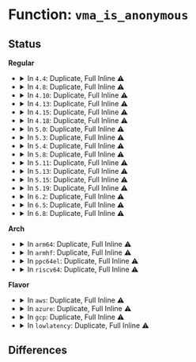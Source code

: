 # Function: <code>vma_is_anonymous</code>

## Status
<b>Regular</b>
<ul>
<li>
<details>
<summary>In <code>4.4</code>: Duplicate, Full Inline ⚠️</summary>

**Collision:** Static Duplication

**Inline:** Full

**Transformation:** False

**Instances:**

```
In mm/memory.c (0)
Location: include/linux/mm.h:1307
Inline: True
```
```
In mm/mmap.c (0)
Location: include/linux/mm.h:1307
Inline: True
```
</details>
</li>
<li>
<details>
<summary>In <code>4.8</code>: Duplicate, Full Inline ⚠️</summary>

**Collision:** Static Duplication

**Inline:** Full

**Transformation:** False

**Instances:**

```
In mm/oom_kill.c (0)
Location: include/linux/mm.h:1401
Inline: True
```
```
In mm/memory.c (0)
Location: include/linux/mm.h:1401
Inline: True
```
```
In mm/mmap.c (0)
Location: include/linux/mm.h:1401
Inline: True
```
```
In mm/madvise.c (0)
Location: include/linux/mm.h:1401
Inline: True
```
```
In mm/huge_memory.c (0)
Location: include/linux/mm.h:1401
Inline: True
```
</details>
</li>
<li>
<details>
<summary>In <code>4.10</code>: Duplicate, Full Inline ⚠️</summary>

**Collision:** Static Duplication

**Inline:** Full

**Transformation:** False

**Instances:**

```
In mm/oom_kill.c (0)
Location: include/linux/mm.h:1375
Inline: True
```
```
In mm/memory.c (0)
Location: include/linux/mm.h:1375
Inline: True
```
```
In mm/mmap.c (0)
Location: include/linux/mm.h:1375
Inline: True
```
```
In mm/madvise.c (0)
Location: include/linux/mm.h:1375
Inline: True
```
```
In mm/huge_memory.c (0)
Location: include/linux/mm.h:1375
Inline: True
```
</details>
</li>
<li>
<details>
<summary>In <code>4.13</code>: Duplicate, Full Inline ⚠️</summary>

**Collision:** Static Duplication

**Inline:** Full

**Transformation:** False

**Instances:**

```
In mm/oom_kill.c (0)
Location: include/linux/mm.h:1419
Inline: True
```
```
In mm/memory.c (0)
Location: include/linux/mm.h:1419
Inline: True
```
```
In mm/mmap.c (0)
Location: include/linux/mm.h:1419
Inline: True
```
```
In mm/madvise.c (0)
Location: include/linux/mm.h:1419
Inline: True
```
```
In mm/huge_memory.c (0)
Location: include/linux/mm.h:1419
Inline: True
```
```
In mm/userfaultfd.c (0)
Location: include/linux/mm.h:1419
Inline: True
```
```
In fs/userfaultfd.c (0)
Location: include/linux/mm.h:1419
Inline: True
```
</details>
</li>
<li>
<details>
<summary>In <code>4.15</code>: Duplicate, Full Inline ⚠️</summary>

**Collision:** Static Duplication

**Inline:** Full

**Transformation:** False

**Instances:**

```
In mm/oom_kill.c (0)
Location: include/linux/mm.h:1493
Inline: True
```
```
In mm/memory.c (0)
Location: include/linux/mm.h:1493
Inline: True
```
```
In mm/mmap.c (0)
Location: include/linux/mm.h:1493
Inline: True
```
```
In mm/madvise.c (0)
Location: include/linux/mm.h:1493
Inline: True
```
```
In mm/migrate.c (0)
Location: include/linux/mm.h:1493
Inline: True
```
```
In mm/huge_memory.c (0)
Location: include/linux/mm.h:1493
Inline: True
```
```
In mm/userfaultfd.c (0)
Location: include/linux/mm.h:1493
Inline: True
```
```
In fs/userfaultfd.c (0)
Location: include/linux/mm.h:1493
Inline: True
```
</details>
</li>
<li>
<details>
<summary>In <code>4.18</code>: Duplicate, Full Inline ⚠️</summary>

**Collision:** Static Duplication

**Inline:** Full

**Transformation:** False

**Instances:**

```
In mm/oom_kill.c (0)
Location: include/linux/mm.h:1580
Inline: True
```
```
In mm/gup.c (0)
Location: include/linux/mm.h:1580
Inline: True
```
```
In mm/memory.c (0)
Location: include/linux/mm.h:1580
Inline: True
```
```
In mm/mmap.c (0)
Location: include/linux/mm.h:1580
Inline: True
```
```
In mm/madvise.c (0)
Location: include/linux/mm.h:1580
Inline: True
```
```
In mm/migrate.c (0)
Location: include/linux/mm.h:1580
Inline: True
```
```
In mm/huge_memory.c (0)
Location: include/linux/mm.h:1580
Inline: True
```
```
In mm/userfaultfd.c (0)
Location: include/linux/mm.h:1580
Inline: True
```
```
In fs/userfaultfd.c (0)
Location: include/linux/mm.h:1580
Inline: True
```
</details>
</li>
<li>
<details>
<summary>In <code>5.0</code>: Duplicate, Full Inline ⚠️</summary>

**Collision:** Static Duplication

**Inline:** Full

**Transformation:** False

**Instances:**

```
In mm/oom_kill.c (0)
Location: include/linux/mm.h:1650
Inline: True
```
```
In mm/gup.c (0)
Location: include/linux/mm.h:1650
Inline: True
```
```
In mm/memory.c (0)
Location: include/linux/mm.h:1650
Inline: True
```
```
In mm/mmap.c (0)
Location: include/linux/mm.h:1650
Inline: True
```
```
In mm/madvise.c (0)
Location: include/linux/mm.h:1650
Inline: True
```
```
In mm/migrate.c (0)
Location: include/linux/mm.h:1650
Inline: True
```
```
In mm/huge_memory.c (0)
Location: include/linux/mm.h:1650
Inline: True
```
```
In mm/userfaultfd.c (0)
Location: include/linux/mm.h:1650
Inline: True
```
```
In fs/userfaultfd.c (0)
Location: include/linux/mm.h:1650
Inline: True
```
</details>
</li>
<li>
<details>
<summary>In <code>5.3</code>: Duplicate, Full Inline ⚠️</summary>

**Collision:** Static Duplication

**Inline:** Full

**Transformation:** False

**Instances:**

```
In mm/oom_kill.c (0)
Location: include/linux/mm.h:544
Inline: True
```
```
In mm/gup.c (0)
Location: include/linux/mm.h:544
Inline: True
```
```
In mm/memory.c (0)
Location: include/linux/mm.h:544
Inline: True
```
```
In mm/mincore.c (0)
Location: include/linux/mm.h:544
Inline: True
```
```
In mm/mmap.c (0)
Location: include/linux/mm.h:544
Inline: True
```
```
In mm/madvise.c (0)
Location: include/linux/mm.h:544
Inline: True
```
```
In mm/huge_memory.c (0)
Location: include/linux/mm.h:544
Inline: True
```
```
In mm/userfaultfd.c (0)
Location: include/linux/mm.h:544
Inline: True
```
```
In fs/userfaultfd.c (0)
Location: include/linux/mm.h:544
Inline: True
```
</details>
</li>
<li>
<details>
<summary>In <code>5.4</code>: Duplicate, Full Inline ⚠️</summary>

**Collision:** Static Duplication

**Inline:** Full

**Transformation:** False

**Instances:**

```
In mm/oom_kill.c (0)
Location: include/linux/mm.h:544
Inline: True
```
```
In mm/gup.c (0)
Location: include/linux/mm.h:544
Inline: True
```
```
In mm/memory.c (0)
Location: include/linux/mm.h:544
Inline: True
```
```
In mm/mincore.c (0)
Location: include/linux/mm.h:544
Inline: True
```
```
In mm/mmap.c (0)
Location: include/linux/mm.h:544
Inline: True
```
```
In mm/madvise.c (0)
Location: include/linux/mm.h:544
Inline: True
```
```
In mm/migrate.c (0)
Location: include/linux/mm.h:544
Inline: True
```
```
In mm/huge_memory.c (0)
Location: include/linux/mm.h:544
Inline: True
```
```
In mm/userfaultfd.c (0)
Location: include/linux/mm.h:544
Inline: True
```
```
In fs/userfaultfd.c (0)
Location: include/linux/mm.h:544
Inline: True
```
</details>
</li>
<li>
<details>
<summary>In <code>5.8</code>: Duplicate, Full Inline ⚠️</summary>

**Collision:** Static Duplication

**Inline:** Full

**Transformation:** False

**Instances:**

```
In mm/oom_kill.c (ffffffff8125709a)
Location: include/linux/mm.h:617
Inline: True
Inline callers:
  - mm/oom_kill.c:__oom_reap_task_mm
```
```
In mm/gup.c (ffffffff812895e2)
Location: include/linux/mm.h:617
Inline: True
Inline callers:
  - mm/gup.c:__get_user_pages
  - mm/gup.c:follow_page_mask
  - mm/gup.c:follow_page_pte
```
```
In mm/memory.c (ffffffff81294934)
Location: include/linux/mm.h:617
Inline: True
Inline callers:
  - mm/memory.c:__handle_mm_fault
  - mm/memory.c:__handle_mm_fault
  - mm/memory.c:__handle_mm_fault
  - mm/memory.c:__handle_mm_fault
  - mm/memory.c:handle_pte_fault
  - mm/memory.c:do_set_pmd
```
```
In mm/mincore.c (ffffffff8129606a)
Location: include/linux/mm.h:617
Inline: True
Inline callers:
  - mm/mincore.c:do_mincore
```
```
In mm/mmap.c (ffffffff8129d0c3)
Location: include/linux/mm.h:617
Inline: True
Inline callers:
  - mm/mmap.c:copy_vma
  - mm/mmap.c:insert_vm_struct
```
```
In mm/mremap.c (ffffffff8129f9ad)
Location: include/linux/mm.h:617
Inline: True
Inline callers:
  - mm/mremap.c:vma_to_resize
```
```
In mm/madvise.c (ffffffff812b54b6)
Location: include/linux/mm.h:617
Inline: True
Inline callers:
  - mm/madvise.c:madvise_free_single_vma
  - mm/madvise.c:madvise_pageout
```
```
In mm/migrate.c (ffffffff812e5015)
Location: include/linux/mm.h:617
Inline: True
```
```
In mm/huge_memory.c (ffffffff812e9bed)
Location: include/linux/mm.h:617
Inline: True
Inline callers:
  - mm/huge_memory.c:__split_huge_pmd_locked
  - mm/huge_memory.c:change_huge_pmd
  - mm/huge_memory.c:move_huge_pmd
  - mm/huge_memory.c:copy_huge_pmd
  - mm/huge_memory.c:do_huge_pmd_anonymous_page
  - mm/huge_memory.c:transparent_hugepage_enabled
```
```
In mm/userfaultfd.c (ffffffff81309092)
Location: include/linux/mm.h:617
Inline: True
Inline callers:
  - mm/userfaultfd.c:mwriteprotect_range
  - mm/userfaultfd.c:mfill_zeropage
  - mm/userfaultfd.c:mcopy_atomic
```
```
In fs/userfaultfd.c (ffffffff813726c2)
Location: include/linux/mm.h:617
Inline: True
Inline callers:
  - fs/userfaultfd.c:userfaultfd_register
  - fs/userfaultfd.c:userfaultfd_register
```
</details>
</li>
<li>
<details>
<summary>In <code>5.11</code>: Duplicate, Full Inline ⚠️</summary>

**Collision:** Static Duplication

**Inline:** Full

**Transformation:** False

**Instances:**

```
In mm/oom_kill.c (ffffffff81261c7a)
Location: include/linux/mm.h:650
Inline: True
Inline callers:
  - mm/oom_kill.c:__oom_reap_task_mm
```
```
In mm/gup.c (ffffffff812932b7)
Location: include/linux/mm.h:650
Inline: True
Inline callers:
  - mm/gup.c:__get_user_pages
  - mm/gup.c:follow_page_mask
  - mm/gup.c:follow_page_pte
```
```
In mm/memory.c (ffffffff8129f1b4)
Location: include/linux/mm.h:650
Inline: True
Inline callers:
  - mm/memory.c:__handle_mm_fault
  - mm/memory.c:__handle_mm_fault
  - mm/memory.c:__handle_mm_fault
  - mm/memory.c:__handle_mm_fault
  - mm/memory.c:handle_pte_fault
  - mm/memory.c:do_set_pmd
```
```
In mm/mincore.c (ffffffff812a0daa)
Location: include/linux/mm.h:650
Inline: True
Inline callers:
  - mm/mincore.c:do_mincore
```
```
In mm/mmap.c (ffffffff812a84c3)
Location: include/linux/mm.h:650
Inline: True
Inline callers:
  - mm/mmap.c:copy_vma
  - mm/mmap.c:insert_vm_struct
```
```
In mm/mremap.c (ffffffff812aae1d)
Location: include/linux/mm.h:650
Inline: True
Inline callers:
  - mm/mremap.c:vma_to_resize
```
```
In mm/madvise.c (ffffffff812c0776)
Location: include/linux/mm.h:650
Inline: True
Inline callers:
  - mm/madvise.c:madvise_free_single_vma
  - mm/madvise.c:madvise_pageout
```
```
In mm/migrate.c (ffffffff812efe89)
Location: include/linux/mm.h:650
Inline: True
Inline callers:
  - mm/migrate.c:migrate_vma_collect_pmd
  - mm/migrate.c:migrate_vma_collect_hole
```
```
In mm/huge_memory.c (ffffffff812f4dcd)
Location: include/linux/mm.h:650
Inline: True
Inline callers:
  - mm/huge_memory.c:__split_huge_pmd_locked
  - mm/huge_memory.c:change_huge_pmd
  - mm/huge_memory.c:move_huge_pmd
  - mm/huge_memory.c:copy_huge_pmd
  - mm/huge_memory.c:do_huge_pmd_anonymous_page
  - mm/huge_memory.c:transparent_hugepage_enabled
```
```
In mm/userfaultfd.c (ffffffff81314eda)
Location: include/linux/mm.h:650
Inline: True
Inline callers:
  - mm/userfaultfd.c:mwriteprotect_range
  - mm/userfaultfd.c:mfill_zeropage
  - mm/userfaultfd.c:mcopy_atomic
```
```
In fs/userfaultfd.c (ffffffff813804fb)
Location: include/linux/mm.h:650
Inline: True
Inline callers:
  - fs/userfaultfd.c:userfaultfd_register
  - fs/userfaultfd.c:userfaultfd_register
```
</details>
</li>
<li>
<details>
<summary>In <code>5.13</code>: Duplicate, Full Inline ⚠️</summary>

**Collision:** Static Duplication

**Inline:** Full

**Transformation:** False

**Instances:**

```
In mm/oom_kill.c (ffffffff8126673c)
Location: include/linux/mm.h:673
Inline: True
Inline callers:
  - mm/oom_kill.c:__oom_reap_task_mm
```
```
In mm/gup.c (ffffffff81298c4e)
Location: include/linux/mm.h:673
Inline: True
Inline callers:
  - mm/gup.c:__get_user_pages
  - mm/gup.c:follow_page_mask
  - mm/gup.c:follow_page_pte
```
```
In mm/memory.c (ffffffff812a4150)
Location: include/linux/mm.h:673
Inline: True
Inline callers:
  - mm/memory.c:__handle_mm_fault
  - mm/memory.c:__handle_mm_fault
  - mm/memory.c:__handle_mm_fault
  - mm/memory.c:__handle_mm_fault
  - mm/memory.c:handle_pte_fault
  - mm/memory.c:do_set_pmd
```
```
In mm/mincore.c (ffffffff812a6776)
Location: include/linux/mm.h:673
Inline: True
Inline callers:
  - mm/mincore.c:__do_sys_mincore
```
```
In mm/mmap.c (ffffffff812abeda)
Location: include/linux/mm.h:673
Inline: True
Inline callers:
  - mm/mmap.c:copy_vma
  - mm/mmap.c:insert_vm_struct
```
```
In mm/madvise.c (ffffffff812c7716)
Location: include/linux/mm.h:673
Inline: True
Inline callers:
  - mm/madvise.c:madvise_free_single_vma
  - mm/madvise.c:madvise_pageout
```
```
In mm/migrate.c (ffffffff812f591a)
Location: include/linux/mm.h:673
Inline: True
Inline callers:
  - mm/migrate.c:migrate_vma_collect_pmd
  - mm/migrate.c:migrate_vma_collect_hole
```
```
In mm/huge_memory.c (ffffffff812fb30d)
Location: include/linux/mm.h:673
Inline: True
Inline callers:
  - mm/huge_memory.c:__split_huge_pmd_locked
  - mm/huge_memory.c:change_huge_pmd
  - mm/huge_memory.c:move_huge_pmd
  - mm/huge_memory.c:copy_huge_pmd
  - mm/huge_memory.c:do_huge_pmd_anonymous_page
  - mm/huge_memory.c:transparent_hugepage_active
```
```
In mm/userfaultfd.c (ffffffff8131b617)
Location: include/linux/mm.h:673
Inline: True
Inline callers:
  - mm/userfaultfd.c:mwriteprotect_range
  - mm/userfaultfd.c:mcopy_continue
  - mm/userfaultfd.c:mfill_zeropage
  - mm/userfaultfd.c:mcopy_atomic
```
```
In fs/userfaultfd.c (ffffffff81387002)
Location: include/linux/mm.h:673
Inline: True
Inline callers:
  - fs/userfaultfd.c:userfaultfd_register
  - fs/userfaultfd.c:userfaultfd_register
```
</details>
</li>
<li>
<details>
<summary>In <code>5.15</code>: Duplicate, Full Inline ⚠️</summary>

**Collision:** Static Duplication

**Inline:** Full

**Transformation:** False

**Instances:**

```
In mm/oom_kill.c (ffffffff812a2d0c)
Location: include/linux/mm.h:674
Inline: True
Inline callers:
  - mm/oom_kill.c:__oom_reap_task_mm
```
```
In mm/gup.c (ffffffff812d73a3)
Location: include/linux/mm.h:674
Inline: True
Inline callers:
  - mm/gup.c:check_vma_flags
  - mm/gup.c:follow_page_mask
  - mm/gup.c:follow_page_pte
```
```
In mm/memory.c (ffffffff812e547c)
Location: include/linux/mm.h:674
Inline: True
Inline callers:
  - mm/memory.c:__handle_mm_fault
  - mm/memory.c:__handle_mm_fault
  - mm/memory.c:__handle_mm_fault
  - mm/memory.c:__handle_mm_fault
  - mm/memory.c:handle_pte_fault
  - mm/memory.c:do_set_pmd
```
```
In mm/mincore.c (ffffffff812e7c3e)
Location: include/linux/mm.h:674
Inline: True
Inline callers:
  - mm/mincore.c:__do_sys_mincore
```
```
In mm/mmap.c (ffffffff812ed5da)
Location: include/linux/mm.h:674
Inline: True
Inline callers:
  - mm/mmap.c:copy_vma
  - mm/mmap.c:insert_vm_struct
```
```
In mm/madvise.c (ffffffff8130c4d6)
Location: include/linux/mm.h:674
Inline: True
Inline callers:
  - mm/madvise.c:madvise_free_single_vma
  - mm/madvise.c:madvise_pageout
```
```
In mm/migrate.c (ffffffff8133fee0)
Location: include/linux/mm.h:674
Inline: True
Inline callers:
  - mm/migrate.c:migrate_vma_collect_pmd
  - mm/migrate.c:migrate_vma_collect_hole
```
```
In mm/huge_memory.c (ffffffff8134513f)
Location: include/linux/mm.h:674
Inline: True
Inline callers:
  - mm/huge_memory.c:__split_huge_pmd_locked
  - mm/huge_memory.c:change_huge_pmd
  - mm/huge_memory.c:move_huge_pmd
  - mm/huge_memory.c:copy_huge_pmd
  - mm/huge_memory.c:do_huge_pmd_anonymous_page
  - mm/huge_memory.c:transparent_hugepage_active
```
```
In mm/userfaultfd.c (ffffffff813688e6)
Location: include/linux/mm.h:674
Inline: True
Inline callers:
  - mm/userfaultfd.c:mwriteprotect_range
  - mm/userfaultfd.c:mcopy_continue
  - mm/userfaultfd.c:mfill_zeropage
  - mm/userfaultfd.c:mcopy_atomic
```
```
In fs/userfaultfd.c (ffffffff813d428e)
Location: include/linux/mm.h:674
Inline: True
Inline callers:
  - fs/userfaultfd.c:userfaultfd_register
  - fs/userfaultfd.c:userfaultfd_register
```
</details>
</li>
<li>
<details>
<summary>In <code>5.19</code>: Duplicate, Full Inline ⚠️</summary>

**Collision:** Static Duplication

**Inline:** Full

**Transformation:** False

**Instances:**

```
In mm/oom_kill.c (ffffffff812fab33)
Location: include/linux/mm.h:626
Inline: True
Inline callers:
  - mm/oom_kill.c:__oom_reap_task_mm
```
```
In mm/gup.c (ffffffff81336f65)
Location: include/linux/mm.h:626
Inline: True
Inline callers:
  - mm/gup.c:check_vma_flags
  - mm/gup.c:follow_page_mask
  - mm/gup.c:follow_page_pte
```
```
In mm/memory.c (ffffffff8134777f)
Location: include/linux/mm.h:626
Inline: True
Inline callers:
  - mm/memory.c:__handle_mm_fault
  - mm/memory.c:__handle_mm_fault
  - mm/memory.c:__handle_mm_fault
  - mm/memory.c:__handle_mm_fault
  - mm/memory.c:handle_pte_fault
  - mm/memory.c:do_set_pmd
  - mm/memory.c:handle_pte_marker
  - mm/memory.c:zap_pte_range
  - mm/memory.c:zap_pte_range
  - mm/memory.c:zap_pte_range
```
```
In mm/mincore.c (ffffffff81348ea8)
Location: include/linux/mm.h:626
Inline: True
Inline callers:
  - mm/mincore.c:__do_sys_mincore
```
```
In mm/mmap.c (ffffffff8135097a)
Location: include/linux/mm.h:626
Inline: True
Inline callers:
  - mm/mmap.c:copy_vma
  - mm/mmap.c:insert_vm_struct
```
```
In mm/mprotect.c (ffffffff813548aa)
Location: include/linux/mm.h:626
Inline: True
Inline callers:
  - mm/mprotect.c:change_protection_range
  - mm/mprotect.c:change_protection_range
  - mm/mprotect.c:change_protection_range
  - mm/mprotect.c:change_pte_range
```
```
In mm/rmap.c (ffffffff8135d811)
Location: include/linux/mm.h:626
Inline: True
Inline callers:
  - mm/rmap.c:try_to_unmap_one
```
```
In mm/madvise.c (ffffffff81375a79)
Location: include/linux/mm.h:626
Inline: True
Inline callers:
  - mm/madvise.c:madvise_free_single_vma
  - mm/madvise.c:madvise_pageout
```
```
In mm/migrate_device.c (ffffffff813b71c6)
Location: include/linux/mm.h:626
Inline: True
Inline callers:
  - mm/migrate_device.c:migrate_vma_collect_pmd
  - mm/migrate_device.c:migrate_vma_collect_hole
```
```
In mm/huge_memory.c (ffffffff813baf77)
Location: include/linux/mm.h:626
Inline: True
Inline callers:
  - mm/huge_memory.c:__split_huge_pmd_locked
  - mm/huge_memory.c:change_huge_pmd
  - mm/huge_memory.c:move_huge_pmd
  - mm/huge_memory.c:copy_huge_pmd
  - mm/huge_memory.c:do_huge_pmd_anonymous_page
  - mm/huge_memory.c:transparent_hugepage_active
```
```
In mm/khugepaged.c (ffffffff813c6293)
Location: include/linux/mm.h:626
Inline: True
Inline callers:
  - mm/khugepaged.c:hugepage_vma_revalidate
```
```
In mm/userfaultfd.c (ffffffff813e621a)
Location: include/linux/mm.h:626
Inline: True
Inline callers:
  - mm/userfaultfd.c:mwriteprotect_range
  - mm/userfaultfd.c:mcopy_continue
  - mm/userfaultfd.c:mfill_zeropage
  - mm/userfaultfd.c:mcopy_atomic
```
```
In fs/userfaultfd.c (ffffffff8145ef89)
Location: include/linux/mm.h:626
Inline: True
Inline callers:
  - fs/userfaultfd.c:userfaultfd_register
  - fs/userfaultfd.c:userfaultfd_register
```
</details>
</li>
<li>
<details>
<summary>In <code>6.2</code>: Duplicate, Full Inline ⚠️</summary>

**Collision:** Static Duplication

**Inline:** Full

**Transformation:** False

**Instances:**

```
In mm/oom_kill.c (ffffffff81362c6d)
Location: include/linux/mm.h:636
Inline: True
Inline callers:
  - mm/oom_kill.c:__oom_reap_task_mm
```
```
In mm/vmscan.c (ffffffff813774c5)
Location: include/linux/mm.h:636
Inline: True
Inline callers:
  - mm/vmscan.c:should_skip_vma
```
```
In mm/gup.c (ffffffff813ae3af)
Location: include/linux/mm.h:636
Inline: True
Inline callers:
  - mm/gup.c:check_vma_flags
  - mm/gup.c:follow_page_mask
  - mm/gup.c:follow_p4d_mask
  - mm/gup.c:follow_page_pte
```
```
In mm/memory.c (ffffffff813bfb39)
Location: include/linux/mm.h:636
Inline: True
Inline callers:
  - mm/memory.c:__handle_mm_fault
  - mm/memory.c:__handle_mm_fault
  - mm/memory.c:__handle_mm_fault
  - mm/memory.c:__handle_mm_fault
  - mm/memory.c:handle_pte_fault
  - mm/memory.c:do_set_pmd
  - mm/memory.c:handle_pte_marker
  - mm/memory.c:zap_pte_range
  - mm/memory.c:zap_pte_range
  - mm/memory.c:zap_pte_range
```
```
In mm/mincore.c (ffffffff813c128a)
Location: include/linux/mm.h:636
Inline: True
Inline callers:
  - mm/mincore.c:do_mincore
```
```
In mm/mmap.c (ffffffff813ca3b9)
Location: include/linux/mm.h:636
Inline: True
Inline callers:
  - mm/mmap.c:copy_vma
  - mm/mmap.c:insert_vm_struct
```
```
In mm/mprotect.c (ffffffff813cef22)
Location: include/linux/mm.h:636
Inline: True
Inline callers:
  - mm/mprotect.c:change_protection_range
  - mm/mprotect.c:change_protection_range
  - mm/mprotect.c:change_protection_range
  - mm/mprotect.c:change_pte_range
```
```
In mm/page_vma_mapped.c (ffffffff813d2c78)
Location: include/linux/mm.h:636
Inline: True
Inline callers:
  - mm/page_vma_mapped.c:page_vma_mapped_walk
```
```
In mm/rmap.c (ffffffff813d8674)
Location: include/linux/mm.h:636
Inline: True
Inline callers:
  - mm/rmap.c:try_to_unmap_one
```
```
In mm/madvise.c (ffffffff813f3016)
Location: include/linux/mm.h:636
Inline: True
Inline callers:
  - mm/madvise.c:madvise_free_single_vma
  - mm/madvise.c:madvise_pageout
  - mm/madvise.c:madvise_cold_or_pageout_pte_range
```
```
In mm/migrate_device.c (ffffffff81438d54)
Location: include/linux/mm.h:636
Inline: True
Inline callers:
  - mm/migrate_device.c:migrate_vma_collect_pmd
  - mm/migrate_device.c:migrate_vma_collect_hole
```
```
In mm/huge_memory.c (ffffffff8143d577)
Location: include/linux/mm.h:636
Inline: True
Inline callers:
  - mm/huge_memory.c:__split_huge_pmd_locked
  - mm/huge_memory.c:move_huge_pmd
  - mm/huge_memory.c:copy_huge_pmd
  - mm/huge_memory.c:do_huge_pmd_anonymous_page
  - mm/huge_memory.c:hugepage_vma_check
  - mm/huge_memory.c:hugepage_vma_check
```
```
In mm/khugepaged.c (ffffffff81446002)
Location: include/linux/mm.h:636
Inline: True
Inline callers:
  - mm/khugepaged.c:hugepage_vma_revalidate
  - mm/khugepaged.c:hugepage_vma_revalidate
```
```
In mm/userfaultfd.c (ffffffff8146dd6a)
Location: include/linux/mm.h:636
Inline: True
Inline callers:
  - mm/userfaultfd.c:mwriteprotect_range
  - mm/userfaultfd.c:mcopy_continue
  - mm/userfaultfd.c:mfill_zeropage
  - mm/userfaultfd.c:mcopy_atomic
```
```
In fs/userfaultfd.c (ffffffff814eed02)
Location: include/linux/mm.h:636
Inline: True
Inline callers:
  - fs/userfaultfd.c:userfaultfd_register
  - fs/userfaultfd.c:userfaultfd_register
```
</details>
</li>
<li>
<details>
<summary>In <code>6.5</code>: Duplicate, Full Inline ⚠️</summary>

**Collision:** Static Duplication

**Inline:** Full

**Transformation:** False

**Instances:**

```
In mm/oom_kill.c (ffffffff8139508e)
Location: include/linux/mm.h:837
Inline: True
Inline callers:
  - mm/oom_kill.c:__oom_reap_task_mm
```
```
In mm/vmscan.c (ffffffff813a93ae)
Location: include/linux/mm.h:837
Inline: True
Inline callers:
  - mm/vmscan.c:should_skip_vma
```
```
In mm/gup.c (ffffffff813e2800)
Location: include/linux/mm.h:837
Inline: True
Inline callers:
  - mm/gup.c:check_vma_flags
  - mm/gup.c:follow_page_mask
  - mm/gup.c:follow_p4d_mask
  - mm/gup.c:follow_page_pte
```
```
In mm/memory.c (ffffffff813f1922)
Location: include/linux/mm.h:837
Inline: True
Inline callers:
  - mm/memory.c:lock_vma_under_rcu
  - mm/memory.c:__handle_mm_fault
  - mm/memory.c:__handle_mm_fault
  - mm/memory.c:__handle_mm_fault
  - mm/memory.c:__handle_mm_fault
  - mm/memory.c:handle_pte_fault
  - mm/memory.c:do_set_pmd
  - mm/memory.c:handle_pte_marker
  - mm/memory.c:zap_pte_range
  - mm/memory.c:zap_pte_range
  - mm/memory.c:zap_pte_range
  - mm/memory.c:zap_pte_range
```
```
In mm/mincore.c (ffffffff813f5fdc)
Location: include/linux/mm.h:837
Inline: True
Inline callers:
  - mm/mincore.c:do_mincore
```
```
In mm/mmap.c (ffffffff813fe94d)
Location: include/linux/mm.h:837
Inline: True
Inline callers:
  - mm/mmap.c:copy_vma
  - mm/mmap.c:insert_vm_struct
```
```
In mm/mprotect.c (ffffffff81403a30)
Location: include/linux/mm.h:837
Inline: True
Inline callers:
  - mm/mprotect.c:change_protection_range
  - mm/mprotect.c:change_p4d_range
  - mm/mprotect.c:change_p4d_range
  - mm/mprotect.c:change_pte_range
```
```
In mm/page_vma_mapped.c (ffffffff8140785b)
Location: include/linux/mm.h:837
Inline: True
Inline callers:
  - mm/page_vma_mapped.c:page_vma_mapped_walk
```
```
In mm/rmap.c (ffffffff8140ce61)
Location: include/linux/mm.h:837
Inline: True
Inline callers:
  - mm/rmap.c:try_to_unmap_one
```
```
In mm/madvise.c (ffffffff81426a7a)
Location: include/linux/mm.h:837
Inline: True
Inline callers:
  - mm/madvise.c:madvise_free_single_vma
  - mm/madvise.c:madvise_pageout
  - mm/madvise.c:madvise_cold_or_pageout_pte_range
```
```
In mm/migrate_device.c (ffffffff8146f59c)
Location: include/linux/mm.h:837
Inline: True
Inline callers:
  - mm/migrate_device.c:migrate_vma_collect_pmd
  - mm/migrate_device.c:migrate_vma_collect_hole
```
```
In mm/huge_memory.c (ffffffff81472be8)
Location: include/linux/mm.h:837
Inline: True
Inline callers:
  - mm/huge_memory.c:__split_huge_pmd_locked
  - mm/huge_memory.c:move_huge_pmd
  - mm/huge_memory.c:copy_huge_pmd
  - mm/huge_memory.c:do_huge_pmd_anonymous_page
  - mm/huge_memory.c:hugepage_vma_check
  - mm/huge_memory.c:hugepage_vma_check
```
```
In mm/khugepaged.c (ffffffff8147b6e5)
Location: include/linux/mm.h:837
Inline: True
Inline callers:
  - mm/khugepaged.c:hugepage_vma_revalidate
  - mm/khugepaged.c:hugepage_vma_revalidate
```
```
In mm/userfaultfd.c (ffffffff814a1dda)
Location: include/linux/mm.h:837
Inline: True
Inline callers:
  - mm/userfaultfd.c:mfill_atomic_continue
  - mm/userfaultfd.c:mfill_atomic_zeropage
  - mm/userfaultfd.c:mfill_atomic_copy
```
```
In fs/userfaultfd.c (ffffffff81525c48)
Location: include/linux/mm.h:837
Inline: True
Inline callers:
  - fs/userfaultfd.c:userfaultfd_register
  - fs/userfaultfd.c:userfaultfd_register
```
</details>
</li>
<li>
<details>
<summary>In <code>6.8</code>: Duplicate, Full Inline ⚠️</summary>

**Collision:** Static Duplication

**Inline:** Full

**Transformation:** False

**Instances:**

```
In mm/oom_kill.c (ffffffff813bee4d)
Location: include/linux/mm.h:878
Inline: True
Inline callers:
  - mm/oom_kill.c:__oom_reap_task_mm
```
```
In mm/vmscan.c (ffffffff813d2dae)
Location: include/linux/mm.h:878
Inline: True
Inline callers:
  - mm/vmscan.c:should_skip_vma
```
```
In mm/gup.c (ffffffff8140d030)
Location: include/linux/mm.h:878
Inline: True
Inline callers:
  - mm/gup.c:check_vma_flags
  - mm/gup.c:follow_page_mask
  - mm/gup.c:follow_page_pte
```
```
In mm/memory.c (ffffffff8141c630)
Location: include/linux/mm.h:878
Inline: True
Inline callers:
  - mm/memory.c:lock_vma_under_rcu
  - mm/memory.c:__handle_mm_fault
  - mm/memory.c:__handle_mm_fault
  - mm/memory.c:__handle_mm_fault
  - mm/memory.c:__handle_mm_fault
  - mm/memory.c:__handle_mm_fault
  - mm/memory.c:handle_pte_fault
  - mm/memory.c:do_set_pmd
  - mm/memory.c:alloc_anon_folio
  - mm/memory.c:alloc_anon_folio
  - mm/memory.c:handle_pte_marker
  - mm/memory.c:zap_pte_range
  - mm/memory.c:zap_pte_range
  - mm/memory.c:zap_pte_range
  - mm/memory.c:zap_pte_range
```
```
In mm/mincore.c (ffffffff81421c8c)
Location: include/linux/mm.h:878
Inline: True
Inline callers:
  - mm/mincore.c:do_mincore
```
```
In mm/mmap.c (ffffffff8142addc)
Location: include/linux/mm.h:878
Inline: True
Inline callers:
  - mm/mmap.c:copy_vma
  - mm/mmap.c:insert_vm_struct
```
```
In mm/mprotect.c (ffffffff81430521)
Location: include/linux/mm.h:878
Inline: True
Inline callers:
  - mm/mprotect.c:mprotect_fixup
  - mm/mprotect.c:change_protection_range
  - mm/mprotect.c:change_p4d_range
  - mm/mprotect.c:change_p4d_range
  - mm/mprotect.c:change_pte_range
```
```
In mm/page_vma_mapped.c (ffffffff8143419a)
Location: include/linux/mm.h:878
Inline: True
Inline callers:
  - mm/page_vma_mapped.c:page_vma_mapped_walk
```
```
In mm/rmap.c (ffffffff81439555)
Location: include/linux/mm.h:878
Inline: True
Inline callers:
  - mm/rmap.c:try_to_unmap_one
```
```
In mm/madvise.c (ffffffff814606ba)
Location: include/linux/mm.h:878
Inline: True
Inline callers:
  - mm/madvise.c:madvise_free_single_vma
  - mm/madvise.c:madvise_pageout
  - mm/madvise.c:madvise_cold_or_pageout_pte_range
```
```
In mm/migrate_device.c (ffffffff8149d0b8)
Location: include/linux/mm.h:878
Inline: True
Inline callers:
  - mm/migrate_device.c:migrate_vma_insert_page
  - mm/migrate_device.c:migrate_vma_collect_pmd
  - mm/migrate_device.c:migrate_vma_collect_hole
```
```
In mm/huge_memory.c (ffffffff814a1449)
Location: include/linux/mm.h:878
Inline: True
Inline callers:
  - mm/huge_memory.c:__split_huge_pmd_locked
  - mm/huge_memory.c:move_huge_pmd
  - mm/huge_memory.c:copy_huge_pmd
  - mm/huge_memory.c:do_huge_pmd_anonymous_page
  - mm/huge_memory.c:__thp_vma_allowable_orders
  - mm/huge_memory.c:__thp_vma_allowable_orders
  - mm/huge_memory.c:__thp_vma_allowable_orders
```
```
In mm/khugepaged.c (ffffffff814ac005)
Location: include/linux/mm.h:878
Inline: True
Inline callers:
  - mm/khugepaged.c:hugepage_vma_revalidate
  - mm/khugepaged.c:hugepage_vma_revalidate
  - mm/khugepaged.c:hugepage_vma_revalidate
```
```
In mm/userfaultfd.c (ffffffff814d319c)
Location: include/linux/mm.h:878
Inline: True
Inline callers:
  - mm/userfaultfd.c:move_pages
  - mm/userfaultfd.c:move_pages
  - mm/userfaultfd.c:mfill_atomic_poison
  - mm/userfaultfd.c:mfill_atomic_continue
  - mm/userfaultfd.c:mfill_atomic_zeropage
  - mm/userfaultfd.c:mfill_atomic_copy
```
```
In fs/userfaultfd.c (ffffffff815598f8)
Location: include/linux/mm.h:878
Inline: True
Inline callers:
  - fs/userfaultfd.c:userfaultfd_unregister
  - fs/userfaultfd.c:userfaultfd_unregister
  - fs/userfaultfd.c:userfaultfd_register
  - fs/userfaultfd.c:userfaultfd_register
```
```
In fs/proc/task_mmu.c (ffffffff8159a887)
Location: include/linux/mm.h:878
Inline: True
Inline callers:
  - fs/proc/task_mmu.c:pagemap_scan_test_walk
  - fs/proc/task_mmu.c:show_smap
```
</details>
</li>
</ul>
<b>Arch</b>
<ul>
<li>
<details>
<summary>In <code>arm64</code>: Duplicate, Full Inline ⚠️</summary>

**Collision:** Static Duplication

**Inline:** Full

**Transformation:** False

**Instances:**

```
In mm/oom_kill.c (0)
Location: include/linux/mm.h:544
Inline: True
```
```
In mm/gup.c (0)
Location: include/linux/mm.h:544
Inline: True
```
```
In mm/memory.c (0)
Location: include/linux/mm.h:544
Inline: True
```
```
In mm/mincore.c (0)
Location: include/linux/mm.h:544
Inline: True
```
```
In mm/mmap.c (0)
Location: include/linux/mm.h:544
Inline: True
```
```
In mm/madvise.c (0)
Location: include/linux/mm.h:544
Inline: True
```
```
In mm/huge_memory.c (0)
Location: include/linux/mm.h:544
Inline: True
```
```
In mm/userfaultfd.c (0)
Location: include/linux/mm.h:544
Inline: True
```
```
In fs/userfaultfd.c (0)
Location: include/linux/mm.h:544
Inline: True
```
</details>
</li>
<li>
<details>
<summary>In <code>armhf</code>: Duplicate, Full Inline ⚠️</summary>

**Collision:** Static Duplication

**Inline:** Full

**Transformation:** False

**Instances:**

```
In mm/oom_kill.c (c04e4a50)
Location: include/linux/mm.h:544
Inline: True
Inline callers:
  - mm/oom_kill.c:__oom_reap_task_mm
```
```
In mm/gup.c (c051476c)
Location: include/linux/mm.h:544
Inline: True
Inline callers:
  - mm/gup.c:__get_user_pages
```
```
In mm/memory.c (c051bf2c)
Location: include/linux/mm.h:544
Inline: True
Inline callers:
  - mm/memory.c:handle_mm_fault
```
```
In mm/mincore.c (c051c810)
Location: include/linux/mm.h:544
Inline: True
Inline callers:
  - mm/mincore.c:__se_sys_mincore
```
```
In mm/mmap.c (c0520ca0)
Location: include/linux/mm.h:544
Inline: True
Inline callers:
  - mm/mmap.c:copy_vma
  - mm/mmap.c:insert_vm_struct
```
```
In mm/madvise.c (c0538028)
Location: include/linux/mm.h:544
Inline: True
Inline callers:
  - mm/madvise.c:__se_sys_madvise
  - mm/madvise.c:madvise_free_single_vma
```
```
In mm/userfaultfd.c (c0563f7c)
Location: include/linux/mm.h:544
Inline: True
Inline callers:
  - mm/userfaultfd.c:mfill_zeropage
  - mm/userfaultfd.c:mcopy_atomic
```
```
In fs/userfaultfd.c (c05cbfe8)
Location: include/linux/mm.h:544
Inline: True
Inline callers:
  - fs/userfaultfd.c:userfaultfd_unregister
  - fs/userfaultfd.c:userfaultfd_unregister
  - fs/userfaultfd.c:userfaultfd_register
  - fs/userfaultfd.c:userfaultfd_register
```
</details>
</li>
<li>
<details>
<summary>In <code>ppc64el</code>: Duplicate, Full Inline ⚠️</summary>

**Collision:** Static Duplication

**Inline:** Full

**Transformation:** False

**Instances:**

```
In arch/powerpc/mm/book3s64/pgtable.c (0)
Location: include/linux/mm.h:544
Inline: True
```
```
In mm/oom_kill.c (0)
Location: include/linux/mm.h:544
Inline: True
```
```
In mm/gup.c (0)
Location: include/linux/mm.h:544
Inline: True
```
```
In mm/memory.c (0)
Location: include/linux/mm.h:544
Inline: True
```
```
In mm/mincore.c (0)
Location: include/linux/mm.h:544
Inline: True
```
```
In mm/mmap.c (0)
Location: include/linux/mm.h:544
Inline: True
```
```
In mm/madvise.c (0)
Location: include/linux/mm.h:544
Inline: True
```
```
In mm/migrate.c (0)
Location: include/linux/mm.h:544
Inline: True
```
```
In mm/huge_memory.c (0)
Location: include/linux/mm.h:544
Inline: True
```
```
In mm/userfaultfd.c (0)
Location: include/linux/mm.h:544
Inline: True
```
```
In fs/userfaultfd.c (0)
Location: include/linux/mm.h:544
Inline: True
```
</details>
</li>
<li>
<details>
<summary>In <code>riscv64</code>: Duplicate, Full Inline ⚠️</summary>

**Collision:** Static Duplication

**Inline:** Full

**Transformation:** False

**Instances:**

```
In mm/oom_kill.c (0)
Location: include/linux/mm.h:544
Inline: True
```
```
In mm/gup.c (0)
Location: include/linux/mm.h:544
Inline: True
```
```
In mm/memory.c (0)
Location: include/linux/mm.h:544
Inline: True
```
```
In mm/mincore.c (0)
Location: include/linux/mm.h:544
Inline: True
```
```
In mm/mmap.c (0)
Location: include/linux/mm.h:544
Inline: True
```
```
In mm/madvise.c (0)
Location: include/linux/mm.h:544
Inline: True
```
```
In mm/userfaultfd.c (0)
Location: include/linux/mm.h:544
Inline: True
```
```
In fs/userfaultfd.c (0)
Location: include/linux/mm.h:544
Inline: True
```
</details>
</li>
</ul>
<b>Flavor</b>
<ul>
<li>
<details>
<summary>In <code>aws</code>: Duplicate, Full Inline ⚠️</summary>

**Collision:** Static Duplication

**Inline:** Full

**Transformation:** False

**Instances:**

```
In mm/oom_kill.c (0)
Location: include/linux/mm.h:544
Inline: True
```
```
In mm/gup.c (0)
Location: include/linux/mm.h:544
Inline: True
```
```
In mm/memory.c (0)
Location: include/linux/mm.h:544
Inline: True
```
```
In mm/mincore.c (0)
Location: include/linux/mm.h:544
Inline: True
```
```
In mm/mmap.c (0)
Location: include/linux/mm.h:544
Inline: True
```
```
In mm/madvise.c (0)
Location: include/linux/mm.h:544
Inline: True
```
```
In mm/migrate.c (0)
Location: include/linux/mm.h:544
Inline: True
```
```
In mm/huge_memory.c (0)
Location: include/linux/mm.h:544
Inline: True
```
```
In mm/userfaultfd.c (0)
Location: include/linux/mm.h:544
Inline: True
```
```
In fs/userfaultfd.c (0)
Location: include/linux/mm.h:544
Inline: True
```
</details>
</li>
<li>
<details>
<summary>In <code>azure</code>: Duplicate, Full Inline ⚠️</summary>

**Collision:** Static Duplication

**Inline:** Full

**Transformation:** False

**Instances:**

```
In mm/oom_kill.c (0)
Location: include/linux/mm.h:544
Inline: True
```
```
In mm/gup.c (0)
Location: include/linux/mm.h:544
Inline: True
```
```
In mm/memory.c (0)
Location: include/linux/mm.h:544
Inline: True
```
```
In mm/mincore.c (0)
Location: include/linux/mm.h:544
Inline: True
```
```
In mm/mmap.c (0)
Location: include/linux/mm.h:544
Inline: True
```
```
In mm/madvise.c (0)
Location: include/linux/mm.h:544
Inline: True
```
```
In mm/migrate.c (0)
Location: include/linux/mm.h:544
Inline: True
```
```
In mm/huge_memory.c (0)
Location: include/linux/mm.h:544
Inline: True
```
```
In mm/userfaultfd.c (0)
Location: include/linux/mm.h:544
Inline: True
```
```
In fs/userfaultfd.c (0)
Location: include/linux/mm.h:544
Inline: True
```
</details>
</li>
<li>
<details>
<summary>In <code>gcp</code>: Duplicate, Full Inline ⚠️</summary>

**Collision:** Static Duplication

**Inline:** Full

**Transformation:** False

**Instances:**

```
In mm/oom_kill.c (0)
Location: include/linux/mm.h:544
Inline: True
```
```
In mm/gup.c (0)
Location: include/linux/mm.h:544
Inline: True
```
```
In mm/memory.c (0)
Location: include/linux/mm.h:544
Inline: True
```
```
In mm/mincore.c (0)
Location: include/linux/mm.h:544
Inline: True
```
```
In mm/mmap.c (0)
Location: include/linux/mm.h:544
Inline: True
```
```
In mm/madvise.c (0)
Location: include/linux/mm.h:544
Inline: True
```
```
In mm/migrate.c (0)
Location: include/linux/mm.h:544
Inline: True
```
```
In mm/huge_memory.c (0)
Location: include/linux/mm.h:544
Inline: True
```
```
In mm/userfaultfd.c (0)
Location: include/linux/mm.h:544
Inline: True
```
```
In fs/userfaultfd.c (0)
Location: include/linux/mm.h:544
Inline: True
```
</details>
</li>
<li>
<details>
<summary>In <code>lowlatency</code>: Duplicate, Full Inline ⚠️</summary>

**Collision:** Static Duplication

**Inline:** Full

**Transformation:** False

**Instances:**

```
In mm/oom_kill.c (0)
Location: include/linux/mm.h:544
Inline: True
```
```
In mm/gup.c (0)
Location: include/linux/mm.h:544
Inline: True
```
```
In mm/memory.c (0)
Location: include/linux/mm.h:544
Inline: True
```
```
In mm/mincore.c (0)
Location: include/linux/mm.h:544
Inline: True
```
```
In mm/mmap.c (0)
Location: include/linux/mm.h:544
Inline: True
```
```
In mm/madvise.c (0)
Location: include/linux/mm.h:544
Inline: True
```
```
In mm/migrate.c (0)
Location: include/linux/mm.h:544
Inline: True
```
```
In mm/huge_memory.c (0)
Location: include/linux/mm.h:544
Inline: True
```
```
In mm/userfaultfd.c (0)
Location: include/linux/mm.h:544
Inline: True
```
```
In fs/userfaultfd.c (0)
Location: include/linux/mm.h:544
Inline: True
```
</details>
</li>
</ul>

## Differences
